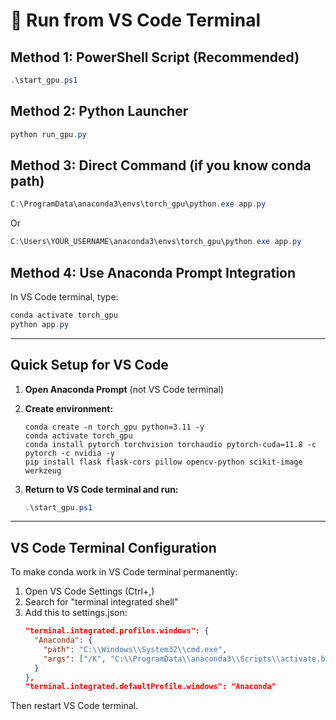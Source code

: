 # 🚀 Run from VS Code Terminal

## Method 1: PowerShell Script (Recommended)
```powershell
.\start_gpu.ps1
```

## Method 2: Python Launcher
```powershell
python run_gpu.py
```

## Method 3: Direct Command (if you know conda path)
```powershell
C:\ProgramData\anaconda3\envs\torch_gpu\python.exe app.py
```
Or
```powershell
C:\Users\YOUR_USERNAME\anaconda3\envs\torch_gpu\python.exe app.py
```

## Method 4: Use Anaconda Prompt Integration
In VS Code terminal, type:
```powershell
conda activate torch_gpu
python app.py
```

---

## Quick Setup for VS Code

1. **Open Anaconda Prompt** (not VS Code terminal)
2. **Create environment:**
   ```
   conda create -n torch_gpu python=3.11 -y
   conda activate torch_gpu
   conda install pytorch torchvision torchaudio pytorch-cuda=11.8 -c pytorch -c nvidia -y
   pip install flask flask-cors pillow opencv-python scikit-image werkzeug
   ```

3. **Return to VS Code terminal and run:**
   ```powershell
   .\start_gpu.ps1
   ```

---

## VS Code Terminal Configuration

To make conda work in VS Code terminal permanently:

1. Open VS Code Settings (Ctrl+,)
2. Search for "terminal integrated shell"
3. Add this to settings.json:
   ```json
   "terminal.integrated.profiles.windows": {
     "Anaconda": {
       "path": "C:\\Windows\\System32\\cmd.exe",
       "args": ["/K", "C:\\ProgramData\\anaconda3\\Scripts\\activate.bat"]
     }
   },
   "terminal.integrated.defaultProfile.windows": "Anaconda"
   ```

Then restart VS Code terminal.
